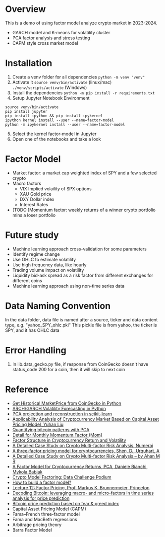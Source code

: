 # Overview
This is a demo of using factor model analyze crypto market in 2023-2024.
- GARCH model and K-means for volatility cluster
- PCA factor analysis and stress testing
- CAPM style cross market model



# Installation
1. Create a venv folder for all dependencies
`python -m venv "venv"`
2. Activate it 
`source venv/bin/activate`  (linux/mac)
`./venv/scripts/activate`   (Windows)
3. Install the dependencies
`python -m pip install -r requirements.txt`
4. Setup Jupyter Notebook Environment
```
source venv/bin/activate
pip install jupyter
pip install ipython && pip install ipykernel
ipython kernel install --user --name=factor-model
python -m ipykernel install --user --name=factor-model
```
5. Select the kernel factor-model in Jupyter
6. Open one of the notebooks and take a look


# Factor Model
- Market factor: a market cap weighted index of SPY and a few selected crypto
- Macro factors
    - VIX Implied volaility of SPX options
    - XAU Gold price 
    - DXY Dollar index
    - Interest Rates
- (TODO )Momentum factor: weekly returns of a winner crypto portfolio mins a loser portfolio

# Future study
- Machine learning approach cross-validation for some parameters
- Identify regime change 
- Use OHLC to estimate volatility
- Use high frequency data, like hourly 
- Trading volume impact on volatility
- Liquidity bid-ask spread as a risk factor from different exchanges for different coins
- Machine learning approach using non-time series data 


# Data Naming Convention
In the data folder, data file is named after a source, ticker and data content type, e.g. "yahoo_SPY_ohlc.pkl"
This pickle file is from yahoo, the ticker is SPY, and it has OHLC data


# Error Handling
1. In lib.data_gecko.py file, if response from CoinGecko doesn't have status_code 200 for a coin, then it will skip to next coin


# Reference
- [Get Historical MarketPrice from CoinGecko in Python](https://github.com/kirancshet/Get-Crypto-Historic-Chart-CoinGecko)
- [ARCH/GARCH Volatility Forecasting in Python](https://goldinlocks.github.io/ARCH_GARCH-Volatility-Forecasting/)
- [PCA projection and reconstruction in scikit-learn](https://stackoverflow.com/questions/36566844/pca-projection-and-reconstruction-in-scikit-learn)
- [Applicability Analysis of Cryptocurrency Market Based on Capital Asset Pricing Model, Yuhan Liu](https://www.researchgate.net/publication/377732492_Applicability_Analysis_of_Cryptocurrency_Market_Based_on_Capital_Asset_Pricing_Model)
- [Quantifying bitcoin patterns with PCA](https://www.coinbase.com/en-gb/institutional/research-insights/research/monthly-outlook/quantifying-bitcoin-patterns-with-pca-may-2023)
- [Detail for Monthly Momentum Factor (Mom)](https://mba.tuck.dartmouth.edu/pages/faculty/ken.french/Data_Library/det_mom_factor.html)
- [Factor Structure in Cryptocurrency Return and Volatility](https://www.researchgate.net/publication/352550633_Factor_Structure_in_Cryptocurrency_Return_and_Volatility)
- [A Detailed Case Study on Crypto Multi-factor Risk Analysis, Numerai](https://forum.numer.ai/t/a-detailed-case-study-on-crypto-multi-factor-risk-analysis/7682)
- [A three-factor pricing model for cryptocurrencies, Shen, D., Urquhart, A](https://centaur.reading.ac.uk/85321/3/A%20Three-factor%20Pricing%20Model%20for%20Cryptocurrency_R1.pdf)
- [A Detailed Case Study on Crypto Multi-factor Risk Analysis – by Ahan M R](https://drive.google.com/file/d/1378ZJbdqqP2DBlrPS1Pg6oHQYD7hyB9j/view?usp=sharing)
- [A Factor Model for Cryptocurrency Returns, PCA, Daniele Bianchi, Mykola Babiak](http://wp.lancs.ac.uk/fofi2022/files/2022/08/FoFI-2022-056-Daniele-Bianchi.pdf)
- [Crypto Model Factoring: Data Challenge Podium](https://blog.oceanprotocol.com/crypto-model-factoring-data-challenge-podium-b56950db6f43)
- [How to build a factor model?](https://quant.stackexchange.com/questions/17125/how-to-build-a-factor-model)
- [Lecture 12: Factor Pricing, Prof. Markus K. Brunnermeier, Princeton](https://www.princeton.edu/~markus/teaching/Fin501/12Lecture.pdf)
- [Decoding Bitcoin: leveraging macro- and micro-factors in time series analysis for price prediction](https://peerj.com/articles/cs-2314.pdf)
- [Bitcoin price prediction based on fear & greed index](https://www.shs-conferences.org/articles/shsconf/pdf/2024/01/shsconf_icdeba2023_02015.pdf)
- Capital Asset Pricing Model (CAPM)
- Fama–French three-factor model
- Fama and MacBeth regressions
- Arbitrage pricing theory
- Barra Factor Model